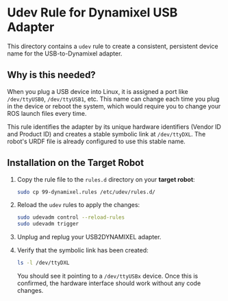 # Udev Rule for Dynamixel USB Adapter

This directory contains a `udev` rule to create a consistent, persistent device name for the USB-to-Dynamixel adapter.

## Why is this needed?

When you plug a USB device into Linux, it is assigned a port like `/dev/ttyUSB0`, `/dev/ttyUSB1`, etc. This name can change each time you plug in the device or reboot the system, which would require you to change your ROS launch files every time.

This rule identifies the adapter by its unique hardware identifiers (Vendor ID and Product ID) and creates a stable symbolic link at `/dev/ttyDXL`. The robot's URDF file is already configured to use this stable name.

## Installation on the Target Robot

1.  Copy the rule file to the `rules.d` directory on your **target robot**:
    ```bash
    sudo cp 99-dynamixel.rules /etc/udev/rules.d/
    ```

2.  Reload the `udev` rules to apply the changes:
    ```bash
    sudo udevadm control --reload-rules
    sudo udevadm trigger
    ```

3.  Unplug and replug your USB2DYNAMIXEL adapter.

4.  Verify that the symbolic link has been created:
    ```bash
    ls -l /dev/ttyDXL
    ```
    You should see it pointing to a `/dev/ttyUSBx` device. Once this is confirmed, the hardware interface should work without any code changes.
